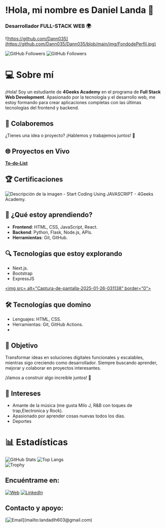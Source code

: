# !Hola, mi nombre es Daniel Landa 👋
### Desarrollador FULL-STACK WEB 🌍

![https://github.com/Dann035](https://github.com/Dann035/Dann035/blob/main/img/FondodePerfil.jpg)

![GitHub Followers](https://img.shields.io/github/followers/Dann035?style=social)
![GitHub Followers](https://img.shields.io/github/stars/Dann035?style=social)

# 💻 Sobre mí

¡Hola! Soy un estudiante de **4Geeks Academy** en el programa de **Full Stack Web Development**. Apasionado por la tecnología y el desarrollo web, me estoy formando para crear aplicaciones completas con las últimas tecnologías del frontend y backend.  

## 🤝 Colaboremos  
¿Tienes una idea o proyecto? ¡Hablemos y trabajemos juntos! 🚀  

## 🌐 Proyectos en Vivo
**[To-do-List](https://dann035.github.io/To-do-List/)**

## 🏆 Certificaciones
<img src= "https://i.ibb.co/80t2frM/Captura-de-pantalla-2025-01-26-031138.png" alt="Descripción de la imagen" width="400" />
- Start Coding Using JAVASCRIPT - 4Geeks Academy.

## 🌟 ¿Qué estoy aprendiendo?
- **Frontend**: HTML, CSS, JavaScript, React.
- **Backend**: Python, Flask, Node.js, APIs.
- **Herramientas**: Git, GitHub.

## 🔍 Tecnologías que estoy explorando    
- Next.js.
- Bootstrap
- ExpressJS  

<a href="https://ibb.co/2yHPCvq"><img src= alt="Captura-de-pantalla-2025-01-26-031138" border="0"></a>


## 🛠️ Tecnologías que domino
- Lenguajes: HTML, CSS.
- Herramientas: Git, GitHub Actions.
- 
## 🚀 Objetivo
Transformar ideas en soluciones digitales funcionales y escalables, mientras sigo creciendo como desarrollador. Siempre buscando aprender, mejorar y colaborar en proyectos interesantes.

¡Vamos a construir algo increíble juntos! 🚀

## 🎵 Intereses  
- Amante de la música (me gusta Milo J, R&B con toques de trap,Electronica y Rock).  
- Apasionado por aprender cosas nuevas todos los días.
- Deportes

# 📊 Estadísticas  
![GitHub Stats](https://github-readme-stats.vercel.app/api?username=Dann035&show_icons=true&theme=radical)  ![Top Langs](https://github-readme-stats.vercel.app/api/top-langs/?username=Dann035&layout=compact&theme=radical)  
![Trophy](https://github-profile-trophy.vercel.app/?username=Dann035&theme=onestar&no-frame=true) 




## Encuéntrame en:

[![Web](https://img.shields.io/badge/Web-gray)](https://github.com/Dann035)
[![LinkedIn](https://img.shields.io/badge/Linkedln-blue)](https://www.linkedin.com/in/daniel-landa-57337b349/)

## Contacto y apoyo:
[![Email](https://img.shields.io/badge/landadlh603@gmail.com-email_personal_(respuesta_rápida)-D14836?style=for-the-badge&logo=gmail&logoColor=white&labelColor=101010)](mailto:landadlh603@gmail.com)
